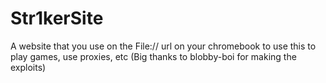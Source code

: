 # Str1kerSite
A website that you use on the File:// url on your chromebook to use this to play games, use proxies, etc (Big thanks to blobby-boi for making the exploits)
